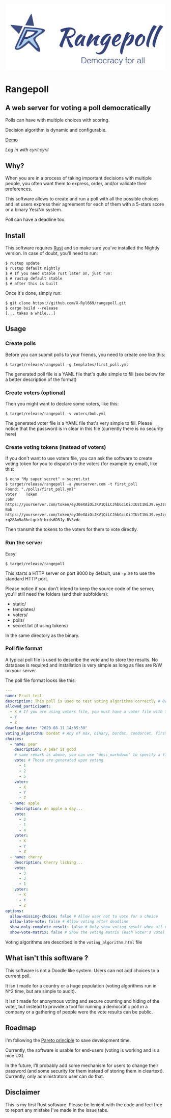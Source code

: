 ![Rangepoll](./logo.png?raw=true)

# Rangepoll
## A web server for voting a poll democratically

Polls can have with multiple choices with scoring.

Decision algorithm is dynamic and configurable.

[Demo](http://rangepoll.herokuapp.com/) 

*Log in with cyril:cyril*


## Why?

When you are in a process of taking important decisions with multiple people, you often want them to express, order, and/or validate their preferences.


This software allows to create and run a poll with all the possible choices and let users express their agreement for each of them with a 5-stars score or a binary Yes/No system. 

Poll can have a deadline too.

## Install

This software requires [Rust](https://www.rust-lang.org/tools/install) and so make sure you've installed the Nightly version.
In case of doubt, you'll need to run:
```
$ rustup update
$ rustup default nightly
$ # If you need stable rust later on, just run: 
$ # rustup default stable 
$ # after this is built
```

Once it's done, simply run:
```
$ git clone https://github.com/X-Ryl669/rangepoll.git
$ cargo build --release
[... takes a while...]
```

## Usage

### Create polls
Before you can submit polls to your friends, you need to create one like this: 

```
$ target/release/rangepoll -g templates/first_poll.yml
```
The generated poll file is a YAML file that's quite simple to fill (see below for a better description of the format)

### Create voters (optional)
Then you might want to declare some voters, like this:

```
$ target/release/rangepoll -v voters/bob.yml
```
The generated voter file is a YAML file that's very simple to fill. Please notice that the password is in clear in this file (currently there is no security here)

### Create voting tokens (instead of voters)
If you don't want to use voters file, you can ask the software to create voting token for you to dispatch to the voters (for example by email), like this:

```
$ echo "My super secret" > secret.txt
$ target/release/rangepoll -a yourserver.com -t first_poll
Found: "./polls/first_poll.yml"
Voter    Token
John     https://yourserver.com/token/eyJ0eXAiOiJKV1QiLCJhbGciOiJIUzI1NiJ9.eyJzdWIiOiJmcnVpdCIsImNvbXBhbnkiOiJKb2huIiwiZXhwIjoxNjAyODU3MTMwfQ.b63cq2I641XPtdxokuTZFOQGkBqSn6zrswGExPn_JVw
Bob      https://yourserver.com/token/eyJ0eXAiOiJKV1QiLCJhbGciOiJIUzI1NiJ9.eyJzdWIiOiJmcnVpdCIsImNvbXBhbnkiOiJCb2IiLCJleHAiOjE2MDI4NTcxMzB9.SqHfM6CY3-rq28Am5a8kcLgck0-hxds6D5Jy-BVSvdc
```
Then transmit the tokens to the voters for them to vote directly.

### Run the server

Easy!
```
$ target/release/rangepoll
```
This starts a HTTP server on port 8000 by default, use `-p 80` to use the standard HTTP port.

Please notice if you don't intend to keep the source code of the server, you'll still need the folders (and their subfolders):

- static/
- templates/
- voters/
- polls/
- secret.txt (if using tokens)

In the same directory as the binary.

### Poll file format

A typical poll file is used to describe the vote and to store the results. No database is required and installation is very simple as long as files are R/W on your server.

The poll file format looks like this:
```yaml
---
name: Fruit test
description: This poll is used to test voting algorithms correctly # Or you can use: "desc_markdown: file.md" instead for a cleaner presentation
allowed_participant:
  - X # If you are using voters file, you must have a voter file with this name inside
  - Y
  - Z
deadline_date: "2020-08-11 14:05:30"
voting_algorithm: bordat # Any of max, binary, bordat, condorcet, first-choice, see voting_algorithm.html for details
choices:
  - name: pear
    description: A pear is good
    # same remark as above, you can use "desc_markdown" to specify a file containing a Markdown description for this choice 
    vote: # Those are generated upon voting
      - 1
      - 2
      - 5
    voter:
      - X
      - Y
      - Z
  - name: apple
    description: An apple a day...
    vote:
      - 2
      - 1
      - 4
    voter:
      - X
      - Y
      - Z
  - name: cherry
    description: Cherry licking...
    vote:
      - 3
      - 3
      - 1
    voter:
      - X
      - Y
      - Z
options:
  allow-missing-choice: false # Allow user not to vote for a choice
  allow-late-vote: false # Allow voting after deadline
  show-only-complete-result: false # Only show voting result when all voters have voted
  show-vote-matrix: false # Show the voting matrix (each voter's vote) in results
```
Voting algorithms are described in the `voting_algorithm.html` file

## What isn't this software ?
This software is not a Doodle like system. Users can not add choices to a current poll. 

It isn't made for a country or a huge population (voting algorithms run in N^2 time, but are simple to audit).

It isn't made for anonymous voting and secure counting and hiding of the voter, but instead to provide a tool for running a democratic poll in a company or a gathering of people were the vote results can be public.

## Roadmap
I'm following the [Pareto principle](https://en.wikipedia.org/wiki/Pareto_principle) to save development time.

Currently, the software is usable for end-users (voting is working and is a nice UX).

In the future, I'll probably add some mechanism for users to change their password (and some security for them instead of storing them in cleartext). Currently, only administrators user can do that. 

## Disclaimer
This is my first Rust software. Please be lenient with the code and feel free to report any mistake I've made in the issue tabs.




